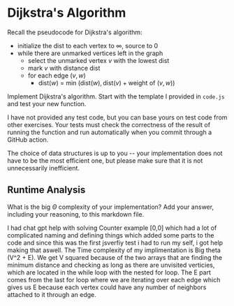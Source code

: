 # Dijkstra's Algorithm

Recall the pseudocode for Dijkstra's algorithm:

- initialize the dist to each vertex to $\infty$, source to 0
- while there are unmarked vertices left in the graph
  - select the unmarked vertex $v$ with the lowest dist
  - mark $v$ with distance dist
  - for each edge $(v,w)$
    - dist($w$) = min $\left(\textrm{dist}(w), \textrm{dist}(v) + \textrm{weight of }(v, w)\right)$

Implement Dijkstra's algorithm. Start with the template I provided in `code.js`
and test your new function.

I have not provided any test code, but you can base yours on test code from
other exercises. Your tests must check the correctness of the result of running
the function and run automatically when you commit through a GitHub action.

The choice of data structures is up to you -- your implementation does not have
to be the most efficient one, but please make sure that it is not unnecessarily
inefficient.

## Runtime Analysis

What is the big $\Theta$ complexity of your implementation? Add your
answer, including your reasoning, to this markdown file.

I had chat gpt help with solving Counter example [0,0] which had a lot of complicated naming and defining things which added some parts to the code and since this was the first jsverfiy test i had to run my self, i got help making that aswell.
The Time complexity of my implimentation is Big theta (V^2 + E). We get V squared because of the two arrays that are finding the minimum distance and checking as long as there are unvisited verticies, which are located in the while loop with the nested for loop. The E part comes from the last for loop where we are iterating over each edge which gives us E because each vertex could have any number of neighbors attached to it through an edge.



